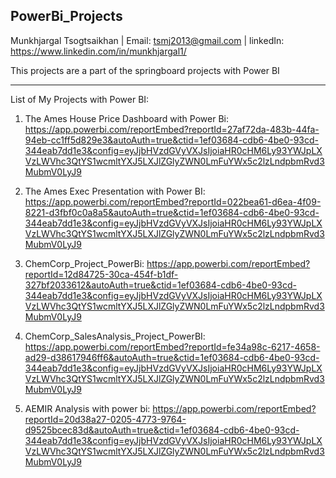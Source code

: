 ## PowerBi_Projects

Munkhjargal Tsogtsaikhan | Email: tsmj2013@gmail.com | linkedIn: https://www.linkedin.com/in/munkhjargal1/

This projects are a part of the springboard projects with Power BI

---

List of My Projects with Power BI:

1. The Ames House Price Dashboard with Power Bi: https://app.powerbi.com/reportEmbed?reportId=27af72da-483b-44fa-94eb-cc1ff5d829e3&autoAuth=true&ctid=1ef03684-cdb6-4be0-93cd-344eab7dd1e3&config=eyJjbHVzdGVyVXJsIjoiaHR0cHM6Ly93YWJpLXVzLWVhc3QtYS1wcmltYXJ5LXJlZGlyZWN0LmFuYWx5c2lzLndpbmRvd3MubmV0LyJ9

2. The Ames Exec Presentation with Power BI: https://app.powerbi.com/reportEmbed?reportId=022bea61-d6ea-4f09-8221-d3fbf0c0a8a5&autoAuth=true&ctid=1ef03684-cdb6-4be0-93cd-344eab7dd1e3&config=eyJjbHVzdGVyVXJsIjoiaHR0cHM6Ly93YWJpLXVzLWVhc3QtYS1wcmltYXJ5LXJlZGlyZWN0LmFuYWx5c2lzLndpbmRvd3MubmV0LyJ9

3. ChemCorp_Project_PowerBi: https://app.powerbi.com/reportEmbed?reportId=12d84725-30ca-454f-b1df-327bf2033612&autoAuth=true&ctid=1ef03684-cdb6-4be0-93cd-344eab7dd1e3&config=eyJjbHVzdGVyVXJsIjoiaHR0cHM6Ly93YWJpLXVzLWVhc3QtYS1wcmltYXJ5LXJlZGlyZWN0LmFuYWx5c2lzLndpbmRvd3MubmV0LyJ9

4. ChemCorp_SalesAnalysis_Project_PowerBI: https://app.powerbi.com/reportEmbed?reportId=fe34a98c-6217-4658-ad29-d38617946ff6&autoAuth=true&ctid=1ef03684-cdb6-4be0-93cd-344eab7dd1e3&config=eyJjbHVzdGVyVXJsIjoiaHR0cHM6Ly93YWJpLXVzLWVhc3QtYS1wcmltYXJ5LXJlZGlyZWN0LmFuYWx5c2lzLndpbmRvd3MubmV0LyJ9

5. AEMIR Analysis with power bi: https://app.powerbi.com/reportEmbed?reportId=20d38a27-0205-4773-9764-d9525bcec83d&autoAuth=true&ctid=1ef03684-cdb6-4be0-93cd-344eab7dd1e3&config=eyJjbHVzdGVyVXJsIjoiaHR0cHM6Ly93YWJpLXVzLWVhc3QtYS1wcmltYXJ5LXJlZGlyZWN0LmFuYWx5c2lzLndpbmRvd3MubmV0LyJ9
